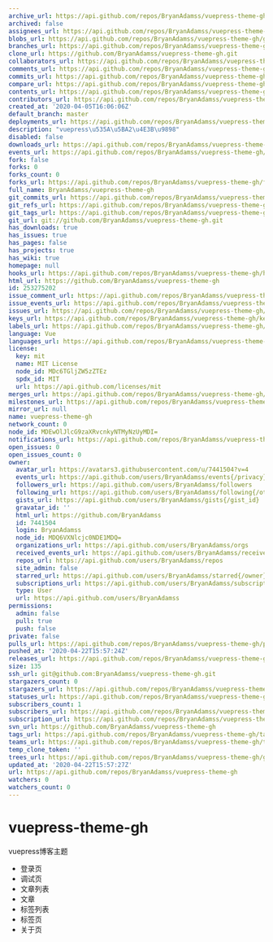 ```yaml
---
archive_url: https://api.github.com/repos/BryanAdamss/vuepress-theme-gh/{archive_format}{/ref}
archived: false
assignees_url: https://api.github.com/repos/BryanAdamss/vuepress-theme-gh/assignees{/user}
blobs_url: https://api.github.com/repos/BryanAdamss/vuepress-theme-gh/git/blobs{/sha}
branches_url: https://api.github.com/repos/BryanAdamss/vuepress-theme-gh/branches{/branch}
clone_url: https://github.com/BryanAdamss/vuepress-theme-gh.git
collaborators_url: https://api.github.com/repos/BryanAdamss/vuepress-theme-gh/collaborators{/collaborator}
comments_url: https://api.github.com/repos/BryanAdamss/vuepress-theme-gh/comments{/number}
commits_url: https://api.github.com/repos/BryanAdamss/vuepress-theme-gh/commits{/sha}
compare_url: https://api.github.com/repos/BryanAdamss/vuepress-theme-gh/compare/{base}...{head}
contents_url: https://api.github.com/repos/BryanAdamss/vuepress-theme-gh/contents/{+path}
contributors_url: https://api.github.com/repos/BryanAdamss/vuepress-theme-gh/contributors
created_at: '2020-04-05T16:06:06Z'
default_branch: master
deployments_url: https://api.github.com/repos/BryanAdamss/vuepress-theme-gh/deployments
description: "vuepress\u535A\u5BA2\u4E3B\u9898"
disabled: false
downloads_url: https://api.github.com/repos/BryanAdamss/vuepress-theme-gh/downloads
events_url: https://api.github.com/repos/BryanAdamss/vuepress-theme-gh/events
fork: false
forks: 0
forks_count: 0
forks_url: https://api.github.com/repos/BryanAdamss/vuepress-theme-gh/forks
full_name: BryanAdamss/vuepress-theme-gh
git_commits_url: https://api.github.com/repos/BryanAdamss/vuepress-theme-gh/git/commits{/sha}
git_refs_url: https://api.github.com/repos/BryanAdamss/vuepress-theme-gh/git/refs{/sha}
git_tags_url: https://api.github.com/repos/BryanAdamss/vuepress-theme-gh/git/tags{/sha}
git_url: git://github.com/BryanAdamss/vuepress-theme-gh.git
has_downloads: true
has_issues: true
has_pages: false
has_projects: true
has_wiki: true
homepage: null
hooks_url: https://api.github.com/repos/BryanAdamss/vuepress-theme-gh/hooks
html_url: https://github.com/BryanAdamss/vuepress-theme-gh
id: 253275202
issue_comment_url: https://api.github.com/repos/BryanAdamss/vuepress-theme-gh/issues/comments{/number}
issue_events_url: https://api.github.com/repos/BryanAdamss/vuepress-theme-gh/issues/events{/number}
issues_url: https://api.github.com/repos/BryanAdamss/vuepress-theme-gh/issues{/number}
keys_url: https://api.github.com/repos/BryanAdamss/vuepress-theme-gh/keys{/key_id}
labels_url: https://api.github.com/repos/BryanAdamss/vuepress-theme-gh/labels{/name}
language: Vue
languages_url: https://api.github.com/repos/BryanAdamss/vuepress-theme-gh/languages
license:
  key: mit
  name: MIT License
  node_id: MDc6TGljZW5zZTEz
  spdx_id: MIT
  url: https://api.github.com/licenses/mit
merges_url: https://api.github.com/repos/BryanAdamss/vuepress-theme-gh/merges
milestones_url: https://api.github.com/repos/BryanAdamss/vuepress-theme-gh/milestones{/number}
mirror_url: null
name: vuepress-theme-gh
network_count: 0
node_id: MDEwOlJlcG9zaXRvcnkyNTMyNzUyMDI=
notifications_url: https://api.github.com/repos/BryanAdamss/vuepress-theme-gh/notifications{?since,all,participating}
open_issues: 0
open_issues_count: 0
owner:
  avatar_url: https://avatars3.githubusercontent.com/u/7441504?v=4
  events_url: https://api.github.com/users/BryanAdamss/events{/privacy}
  followers_url: https://api.github.com/users/BryanAdamss/followers
  following_url: https://api.github.com/users/BryanAdamss/following{/other_user}
  gists_url: https://api.github.com/users/BryanAdamss/gists{/gist_id}
  gravatar_id: ''
  html_url: https://github.com/BryanAdamss
  id: 7441504
  login: BryanAdamss
  node_id: MDQ6VXNlcjc0NDE1MDQ=
  organizations_url: https://api.github.com/users/BryanAdamss/orgs
  received_events_url: https://api.github.com/users/BryanAdamss/received_events
  repos_url: https://api.github.com/users/BryanAdamss/repos
  site_admin: false
  starred_url: https://api.github.com/users/BryanAdamss/starred{/owner}{/repo}
  subscriptions_url: https://api.github.com/users/BryanAdamss/subscriptions
  type: User
  url: https://api.github.com/users/BryanAdamss
permissions:
  admin: false
  pull: true
  push: false
private: false
pulls_url: https://api.github.com/repos/BryanAdamss/vuepress-theme-gh/pulls{/number}
pushed_at: '2020-04-22T15:57:24Z'
releases_url: https://api.github.com/repos/BryanAdamss/vuepress-theme-gh/releases{/id}
size: 135
ssh_url: git@github.com:BryanAdamss/vuepress-theme-gh.git
stargazers_count: 0
stargazers_url: https://api.github.com/repos/BryanAdamss/vuepress-theme-gh/stargazers
statuses_url: https://api.github.com/repos/BryanAdamss/vuepress-theme-gh/statuses/{sha}
subscribers_count: 1
subscribers_url: https://api.github.com/repos/BryanAdamss/vuepress-theme-gh/subscribers
subscription_url: https://api.github.com/repos/BryanAdamss/vuepress-theme-gh/subscription
svn_url: https://github.com/BryanAdamss/vuepress-theme-gh
tags_url: https://api.github.com/repos/BryanAdamss/vuepress-theme-gh/tags
teams_url: https://api.github.com/repos/BryanAdamss/vuepress-theme-gh/teams
temp_clone_token: ''
trees_url: https://api.github.com/repos/BryanAdamss/vuepress-theme-gh/git/trees{/sha}
updated_at: '2020-04-22T15:57:27Z'
url: https://api.github.com/repos/BryanAdamss/vuepress-theme-gh
watchers: 0
watchers_count: 0
---
```


# vuepress-theme-gh
vuepress博客主题


- 登录页
- 调试页
- 文章列表
- 文章
- 标签列表
- 标签页
- 关于页